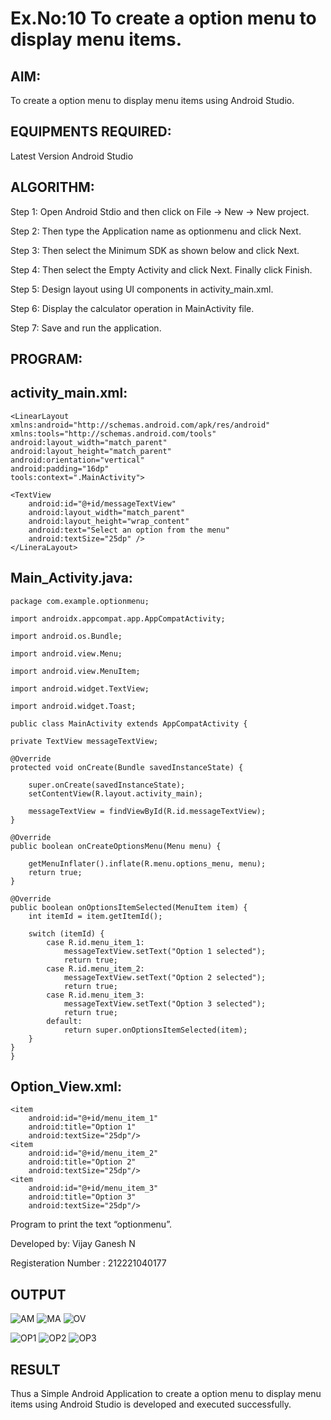 # Ex.No:10 To create a option menu to display menu items.


## AIM:

To create a option menu to display menu items using Android Studio.

## EQUIPMENTS REQUIRED:

Latest Version Android Studio

## ALGORITHM:

Step 1: Open Android Stdio and then click on File -> New -> New project.

Step 2: Then type the Application name as optionmenu and click Next.

Step 3: Then select the Minimum SDK as shown below and click Next.

Step 4: Then select the Empty Activity and click Next. Finally click Finish.

Step 5: Design layout using UI components in activity_main.xml.

Step 6: Display the calculator operation in MainActivity file.

Step 7: Save and run the application.

## PROGRAM:
## activity_main.xml:
```
<LinearLayout xmlns:android="http://schemas.android.com/apk/res/android"
xmlns:tools="http://schemas.android.com/tools"          
android:layout_width="match_parent"          
android:layout_height="match_parent"          
android:orientation="vertical"         
android:padding="16dp"        
tools:context=".MainActivity">

<TextView
    android:id="@+id/messageTextView"
    android:layout_width="match_parent"
    android:layout_height="wrap_content"
    android:text="Select an option from the menu"
    android:textSize="25dp" />
</LineraLayout>    
```
## Main_Activity.java:
```
package com.example.optionmenu;

import androidx.appcompat.app.AppCompatActivity;

import android.os.Bundle;

import android.view.Menu;

import android.view.MenuItem;

import android.widget.TextView;

import android.widget.Toast;

public class MainActivity extends AppCompatActivity {

private TextView messageTextView;

@Override
protected void onCreate(Bundle savedInstanceState) {

    super.onCreate(savedInstanceState);
    setContentView(R.layout.activity_main);

    messageTextView = findViewById(R.id.messageTextView);
}

@Override
public boolean onCreateOptionsMenu(Menu menu) {

    getMenuInflater().inflate(R.menu.options_menu, menu);
    return true;
}

@Override
public boolean onOptionsItemSelected(MenuItem item) {
    int itemId = item.getItemId();

    switch (itemId) {
        case R.id.menu_item_1:
            messageTextView.setText("Option 1 selected");
            return true;
        case R.id.menu_item_2:
            messageTextView.setText("Option 2 selected");
            return true;
        case R.id.menu_item_3:
            messageTextView.setText("Option 3 selected");
            return true;
        default:
            return super.onOptionsItemSelected(item);
    }
}
}
```
## Option_View.xml:
```
<item
    android:id="@+id/menu_item_1"
    android:title="Option 1"
    android:textSize="25dp"/>
<item
    android:id="@+id/menu_item_2"
    android:title="Option 2"
    android:textSize="25dp"/>
<item
    android:id="@+id/menu_item_3"
    android:title="Option 3"
    android:textSize="25dp"/>
```
Program to print the text “optionmenu”.

Developed by: Vijay Ganesh N

Registeration Number : 212221040177

## OUTPUT

![AM](https://github.com/Anbuselvan04/Mobile-Application-Development/assets/119410896/a912a6e2-fc0a-4dc3-805a-8c06d449d776)
![MA](https://github.com/Anbuselvan04/Mobile-Application-Development/assets/119410896/61849991-2f4b-464c-a738-523d624007dc)
![OV](https://github.com/Anbuselvan04/Mobile-Application-Development/assets/119410896/8cb0d334-3ecf-4605-aba3-fb513defdb70)

![OP1](https://github.com/Anbuselvan04/Mobile-Application-Development/assets/119410896/88c10d3b-0979-4a14-a6e5-6381d993f28a)
![OP2](https://github.com/Anbuselvan04/Mobile-Application-Development/assets/119410896/13deac71-de1a-4838-8af5-9dfe1eef7c8c)
![OP3](https://github.com/Anbuselvan04/Mobile-Application-Development/assets/119410896/e81187a8-e149-41d9-9199-8c02adc4b9ad)


## RESULT
Thus a Simple Android Application to create a option menu to display menu items using Android Studio is developed and executed successfully.


